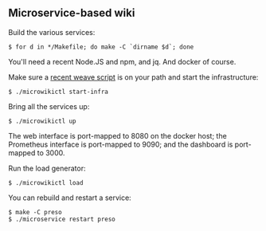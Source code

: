 ## Microservice-based wiki

Build the various services:

    $ for d in */Makefile; do make -C `dirname $d`; done

You'll need a recent Node.JS and npm, and jq. And docker of course.

Make sure a [recent weave script][weave-script] is on your path and
start the infrastructure:

    $ ./microwikictl start-infra

Bring all the services up:

    $ ./microwikictl up

The web interface is port-mapped to 8080 on the docker host; the
Prometheus interface is port-mapped to 9090; and the dashboard is
port-mapped to 3000.

Run the load generator:

    $ ./microwikictl load

You can rebuild and restart a service:

    $ make -C preso
    $ ./microservice restart preso

[weave-script]: https://github.com/weaveworks/weave/releases/download/latest_release/weave
